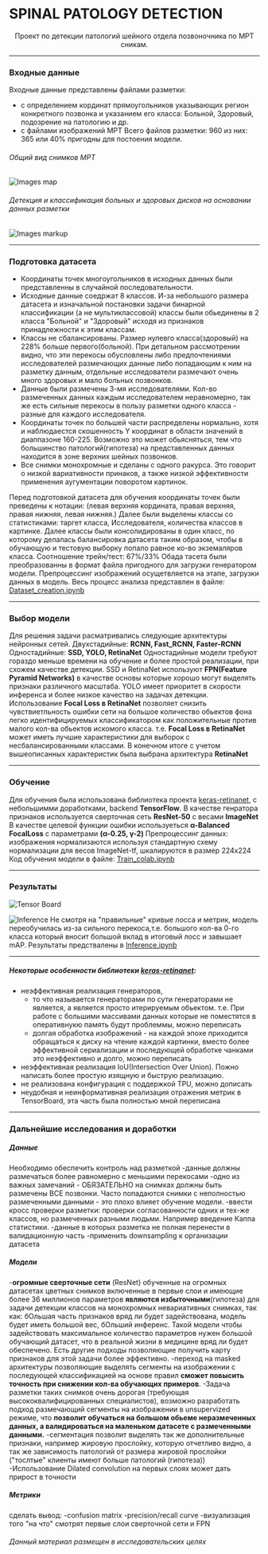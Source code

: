 # SPINAL PATOLOGY DETECTION
<center>Проект по детекции патологий шейного отдела позвоночника по МРТ сникам.</center>

-----

### Входные данные
Входные данные представлены файлами разметки: 
- с определением кординат прямоугольников указывающих регион конкретного позвонка и указанием его класса: Больной, Здоровый, подозрение на патологию и др.
- с файлами изображений МРТ
Всего файлов разметки: 960 из них: 365 или 40% пригодны для постоения модели.

###### Общий вид снимков МРТ

![Images map](/content/spinal_shots_map.png)

###### Детекция и классификация больных и здоровых дисков на основании данных разметки

![Images markup](/content/spinal_shots_markup.png)

----

### Подготовка датасета
- Координаты точек многоугольников в исходных данных были представленны в случайной последовательности.  
- Исходные данные соедржат 8 классов. И-за небольшого размера датасета и изначальной постановки задачи бинарной классификации (а не мультиклассовой) классы были обьединены в 2 класса "Больной" и "Здоровый" исходя из признаков принадлежности к этим классам. 
- Классы не сбалансированы. Размер нулевго класса(здоровый) на 228% больше первого(больной). При детальном рассмотрении видно, что эти перекосы обусловлены либо предпочтениями исследователей размечающих данные либо попадающим к ним на разметку данным, отдельные исследователи размечают очень много здоровых и мало больных позвонков.
- Данные были размечены 3-мя исследователями. Кол-во размеченных данных каждым исследователем неравномерно, так же есть сильные перекосы в пользу разметки одного класса - разные для каждого исследователя.
- Координаты точек по большей части распределены нормально, хотя и наблюдаестся скошенность Y координат в области значений в диаппазоне 160-225. Возможно это может обьясняться, тем что большинство патологий(гипотеза) на представленных данных находится в зоне верхних шейных позвонков.
- Все снимки монохромные и сделаны с одного ракурса. Это говорит о низкой вариативности принаков, а также низкой эффективности применения аугументации поворотом картинок.

Перед подготовкой датасета для обучения координаты точек были преведены к нотации: (левая верхняя кордината, правая верхняя, правая нижняя, левая нижняя.) Далее были выделены классы со статистиками: таргет класса, Исследователя, количества классов в картинке. Далее классы были консолидированы в один класс, по которому делалась балансировка датасета таким образом, чтобы в обучающую и тестовую выборку попало равное ко-во экземаляров класса. Соотношение трейн/тест: 67%/33%
Обада тасета были преобразованны в формат файла пригодного для загрузки генератором модели.
Препроцессинг изображений осущетвляется на этапе, загрузки данных в модель.
Весь процесс анализа представлен в файле: [Dataset_creation.ipynb](Dataset_creation.ipynb)

---

### Выбор модели
Для решения задачи расматривались следующие архитектуры нейронных сетей.
Двухстадийные: <b>RCNN, Fast_RCNN, Faster-RCNN</b>
Одностадийные: <b>SSD, YOLO, RetinaNet</b>
Одностадийные модели требуют гораздо меньше времени на обучение и более простой реализации, при схожем качестве детекции. SSD и RetinaNet используют <b>FPN(Feature Pyramid Networks)</b> в качестве основы которые хорошо могут выделять признаки различного масштаба. YOLO имеет приоритет в скорости инференса и более низкое качество на задачах детекции. Использование <b>Focal Loss в RetinaNet</b> позволяет снизить чувствиетльность ошибки сети на большое количество обьектов фона легко идентифицируемых классификатором как положительные против малого кол-ва обьектов искомого класса. т.е. <b>Focal Loss в RetinaNet</b> может иметь лучшие характеристики для выборок с несбалансированными классами.
В конечном итоге с учетом вышеописанных характеристик была выбрана архитектура <b>RetinaNet</b> 

---
### Обучение
Для обучения была использована библиотека проекта [keras-retinanet](https://github.com/fizyr/keras-retinanet), с небольшимми доработками, backend <b>TensorFlow</b>.
В качестве генратора признаков используется сверточная сеть <b>ResNet-50</b> с весами <b>ImageNet</b>
В качестве целевой функции ошибки используеться <b>α-Balanced FocalLoss</b> c параметрами <b>(α-0.25, γ-2)</b>
Препроцессинг данных: изображения нормализаются используя стандартную схему нормализации для весов ImageNet-tf, шкалируются в размер 224х224
Код обучения модели в файле: [Train_colab.ipynb](Train_colab.ipynb)

---
### Результаты
![Tensor Board](/content/TensorBoard.png)

![Inference](./content/inference.png)
Не смотря на "правильные" кривые лосса и метрик, модель переобучилась из-за сильного перекоса,т.е. большого кол-ва 0-го класса который вносит большой вклад в итоговый лосс и завышает mAP.
Результаты предствалены в [Inference.ipynb](Inference.ipynb)

----

##### Некоторые особенности библиотеки [keras-retinanet](https://github.com/fizyr/keras-retinanet):
- неэффективная реализация генераторов, 
    - то что называется генераторами по сути генераторами не является, а является просто итерируемым обьектом. т.е. При работе с большими массивами данных которые не поместятся в оперативнукю память будут проблеммы, можно переписать
    - долгая обработка изображений - на каждой эпохе приходится обращаться к диску на чтение каждой картинки, вместо более эффективной сериализации и последующей обработке чанками это неэффективно и долго, можно переписать
- неэффективная реализация IoU(Intersection Over Union). Пожно написать более простую изящную и быструю реализацию.
- не реализована конфигурация с поддержкой TPU, можно дописать
- неудобная и неинформативная реализация отражения метрик в TensorBoard, эта часть была полностью мной переписана 

---
### Дальнейшие исследования и доработки
##### Данные
Необходимо обеспечить контроль над разметкой
-данные должны размечаться более равномерно с меньшими перекосами
-одно из важных замечаний - ОБЯЗАТЕЛЬНО на снимках должны быть размечены ВСЕ позвонки. Часто попадаются снимки с неполностью размеченными данными - это плохо влияет обучение модели.
-ввести кросс проверки разметки: проверки согласованности одних и тех-же классов, но размеченных разными людьми. Например введение Каппа статистики.
-данные в которых разметка не полная перенести в валидационную часть
-применить downsampling к организации датасета

##### Модели
-<b>огромные сверточные сети</b> (ResNet) обученные на огромных датасетах цветных снимков включенные в первые слои и имеющие более 36 миллионов параметров <b>являются избыточными</b>(гипотеза) для задачи детекции классов на монохромных невариативных снимках, так как: бОльшая часть признаков вряд ли будет задействована, модель будет иметь большой вес, бОльший инференс. Такой модели чтобы задействовать максимальное количество параметров нужен большой обучающий датасет, что в реальной жизни в медицине вряд ли будет обеспечено. Есть другие подходы позволяющие получить карту признаков для этой задачи более эффективно.
-переход на masked архитектуры позволяющие выделять сегменты на изображении с последующей классификацией на основе правил <b>сможет повысить точность при снижении кол-ва обучающих примеров</b>.
-Задача разметки таких снимков очень дорогая (требующая высококвалифицированных специалистов), возможно разработать подход размечающий сегменты на изображении в unsupervized режиме, что <b>позволит обучаться на большом обьеме неразмеченных данных, а валидироваться на маленьком датасете с размеченными данными.</b>
-сегментация позволит выделять так же дополнительные признаки, например жировую прослойку, которую отчетливо видно, а так же зависимость патологий от размера жировой прослойки ("тослтые" клиенты имеют больше патологий (гипотеза))
-Использование Dilated convolution на первых слоях может дать прирост в точности

##### Метрики
сделать вывод:
-confusion matrix
-precision/recall curve
-визуализация того "на что" смотрят первые слои сверточной сети и FPN

###### Данный материал размещен в исследовательских целях 
